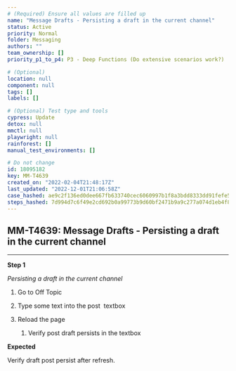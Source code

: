```yaml
---
# (Required) Ensure all values are filled up
name: "Message Drafts - Persisting a draft in the current channel"
status: Active
priority: Normal
folder: Messaging
authors: ""
team_ownership: []
priority_p1_to_p4: P3 - Deep Functions (Do extensive scenarios work?)

# (Optional)
location: null
component: null
tags: []
labels: []

# (Optional) Test type and tools
cypress: Update
detox: null
mmctl: null
playwright: null
rainforest: []
manual_test_environments: []

# Do not change
id: 18095182
key: MM-T4639
created_on: "2022-02-04T21:48:17Z"
last_updated: "2022-12-01T21:06:58Z"
case_hashed: ae9c2f136ed0dee667fb633740cec6060997b1f8a3bdd8333dd91fefe54b9e926f15d7dce398a45f5e1a4b6342cc7dd0
steps_hashed: 7d994d7c6f49e2cd692b0a99773b9d60bf2471b9a9c277a074d1eb4f8365a75646bac9a0dd87f973d9a69b2b35d20c8c
---
```


<!-- (Auto-generated) Based on frontmatter's "key" and "name" -->

## MM-T4639: Message Drafts - Persisting a draft in the current channel

---

**Step 1**

_Persisting a draft in the current channel_

1. Go to Off Topic

2. Type some text into the post  textbox

3. Reload the page

   1. Verify post draft persists in the textbox

**Expected**

Verify draft post persist after refresh.
